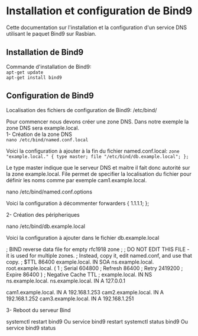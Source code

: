 # Installation et configuration de Bind9

Cette documentation sur l'installation et la configuration d'un service DNS utilisant le paquet Bind9 sur Rasbian.

## Installation de Bind9

Commande d'installation de Bind9:</br>
``apt-get update``</br>
``apt-get install bind9``</br>

## Configuration de Bind9

Localisation des fichiers de configuration de Bind9: /etc/bind/

Pour commencer nous devons créer une zone DNS.
Dans notre exemple la zone DNS sera example.local.</br>
1- Création de la zone DNS</br>
``nano /etc/bind/named.conf.local``</br>

Voici la configuration à ajouter à la fin du fichier named.conf.local:
``
zone "example.local." {
        type master;
        file "/etc/bind/db.example.local";
};
``

Le type master indique que le serveur DNS et maitre il fait donc autorité sur la zone example.local. File permet de specifier la localisation du fichier pour définir les noms comme par exemple cam1.example.local.

nano /etc/bind/named.conf.options

Voici la configuration à décommenter 
forwarders {
    1.1.1.1;
};

2- Création des péripheriques

nano /etc/bind/db.example.local

Voici la configuration à ajouter dans le fichier db.example.local

; BIND reverse data file for empty rfc1918 zone
;
; DO NOT EDIT THIS FILE - it is used for multiple zones.
; Instead, copy it, edit named.conf, and use that copy.
;
$TTL    86400
example.local.    IN      SOA     ns.example.local. root.example.local. (
                              1         ; Serial
                         604800         ; Refresh
                          86400         ; Retry
                        2419200         ; Expire
                          86400 )       ; Negative Cache TTL
;
example.local.    IN      NS      ns.example.local.
ns.example.local. IN      A       127.0.0.1

cam1.example.local. IN      A       192.168.1.253
cam2.example.local. IN      A       192.168.1.252
cam3.example.local. IN      A       192.168.1.251

3- Reboot du serveur Bind 

systemctl restart bind9 Ou service bind9 restart
systemctl status bind9 Ou service bind9 status

